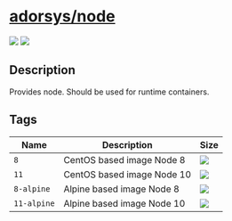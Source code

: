 # [adorsys/node](https://hub.docker.com/r/adorsys/node/)

![](https://img.shields.io/docker/pulls/adorsys/node.svg?logo=docker&style=flat-square)
![](https://img.shields.io/docker/stars/adorsys/node.svg?logo=docker&style=flat-square)

## Description

Provides node. Should be used for runtime containers.


## Tags

| Name | Description | Size |
| ---- | ----------- | ---- |
| `8` | CentOS based image Node 8 | ![](https://img.shields.io/microbadger/image-size/adorsys/node/8.svg?style=flat-square) |
| `11` | CentOS based image Node 10 | ![](https://img.shields.io/microbadger/image-size/adorsys/node/10.svg?style=flat-square) |
| `8-alpine` | Alpine based image Node 8 | ![](https://img.shields.io/microbadger/image-size/adorsys/node/8-alpine.svg?style=flat-square) |
| `11-alpine` | Alpine based image Node 10 | ![](https://img.shields.io/microbadger/image-size/adorsys/node/10-alpine.svg?style=flat-square) |
